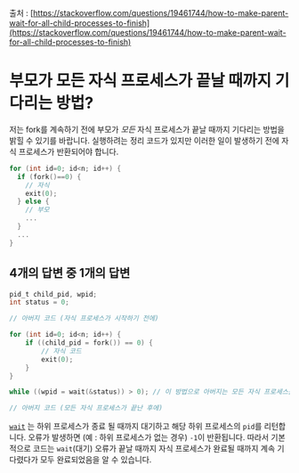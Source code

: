 출처 : [https://stackoverflow.com/questions/19461744/how-to-make-parent-wait-for-all-child-processes-to-finish](https://stackoverflow.com/questions/19461744/how-to-make-parent-wait-for-all-child-processes-to-finish)

# 부모가 모든 자식 프로세스가 끝날 때까지 기다리는 방법?

저는 fork를 계속하기 전에 부모가 *모든* 자식 프로세스가 끝날 때까지 기다리는 방법을 밝힐 수 있기를 바랍니다. 실행하려는 정리 코드가 있지만 이러한 일이 발생하기 전에 자식 프로세스가 반환되어야 합니다.

```c
for (int id=0; id<n; id++) {
  if (fork()==0) {
    // 자식
    exit(0);
  } else {
    // 부모
    ...
  }
  ...
}
```

## 4개의 답변 중 1개의 답변

```c
pid_t child_pid, wpid; 
int status = 0; 

// 아버지 코드 (자식 프로세스가 시작하기 전에) 

for (int id=0; id<n; id++) { 
    if ((child_pid = fork()) == 0) { 
        // 자식 코드
        exit(0); 
    } 
} 

while ((wpid = wait(&status)) > 0); // 이 방법으로 아버지는 모든 자식 프로세스를 기다립니다.

// 아버지 코드 (모든 자식 프로세스가 끝난 후에)
```

[`wait`](http://man7.org/linux/man-pages/man2/wait.2.html) 는 하위 프로세스가 종료 될 때까지 대기하고 해당 하위 프로세스의 `pid`를 리턴합니다. 오류가 발생하면 (예 : 하위 프로세스가 없는 경우) `-1`이 반환됩니다. 따라서 기본적으로 코드는 `wait`(대기) 오류가 끝날 때까지 자식 프로세스가 완료될 때까지 계속 기다렸다가 모두 완료되었음을 알 수 있습니다.
